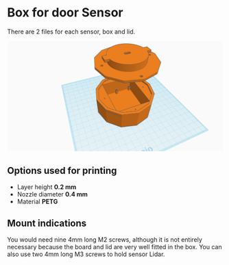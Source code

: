 # Box for door Sensor
There are 2 files for each sensor, box and lid.

![Pieces Preview](Tracker_3D_Printed_box.png)

## Options used for printing
- Layer height __0.2 mm__
- Nozzle diameter __0.4 mm__
- Material __PETG__

## Mount indications

You would need nine 4mm long M2 screws, although it is not entirely necessary because the board and lid are very well fitted in the box. You can also use two 4mm long M3 screws to hold sensor Lidar.

